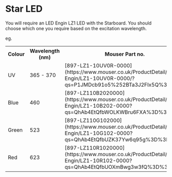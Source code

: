# Star LED

You will require an LED Engin LZ1 LED with the Starboard.  You should choose which one you require based on the excitation wavelength.

eg. 
<table>
    <tr>
        <th> Colour </th>
        <th> Wavelength (nm) </th>
        <th> Mouser Part no. </th>
    </tr>
    <tr>
        <td> UV </td>
        <td> 365 - 370 </td>
        <td> [897-LZ1-10UV0R-0000](https://www.mouser.co.uk/ProductDetail/LED-Engin/LZ1-10UV0R-0000/?qs=P1JMDcb91o5%252BTa3J2FIx5Q%3D%3D) </td>
    </tr>
        <tr>
        <td> Blue </td>
        <td> 460 </td>
        <td> [897-LZ110B2020000](https://www.mouser.co.uk/ProductDetail/LED-Engin/LZ1-10B202-0000?qs=QhAb4EtQfbWOLKWBru6FXA%3D%3D) </td>
    </tr>
        <tr>
        <td> Green </td>
        <td> 523 </td>
        <td> [897-LZ110G102000](https://www.mouser.co.uk/ProductDetail/LED-Engin/LZ1-10G102-0000?qs=QhAb4EtQfbUZK37Yw6q95g%3D%3D) </td>
    </tr>
        </tr>
        <tr>
        <td> Red </td>
        <td> 623 </td>
        <td>[897-LZ110R1020000](https://www.mouser.co.uk/ProductDetail/LED-Engin/LZ1-10R102-0000?qs=QhAb4EtQfbUOXmBwg3w3fQ%3D%3D) </td>
    </tr>

</table>

